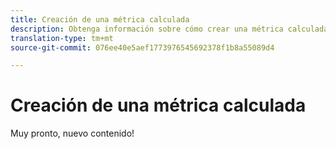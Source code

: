 ```yaml
---
title: Creación de una métrica calculada
description: Obtenga información sobre cómo crear una métrica calculada para utilizarla en Analysis Workspace.
translation-type: tm+mt
source-git-commit: 076ee40e5aef1773976545692378f1b8a55089d4

---
```



# Creación de una métrica calculada

Muy pronto, nuevo contenido!
